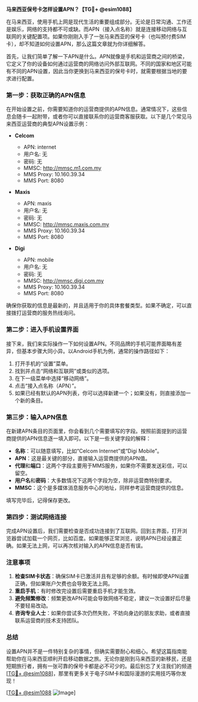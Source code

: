 **马来西亚保号卡怎样设置APN？【TG💪+ @esim1088】**

在马来西亚，使用手机上网是现代生活的重要组成部分。无论是日常沟通、工作还是娱乐，网络的支持都不可或缺。而APN（接入点名称）就是连接移动网络与互联网的关键配置项。如果你刚刚入手了一张马来西亚的保号卡（也叫预付费SIM卡），却不知道如何设置APN，那么这篇文章就为你详细解答。

首先，让我们简单了解一下APN是什么。APN就像是手机和运营商之间的桥梁，它定义了你的设备如何通过运营商的网络访问外部互联网。不同的国家和地区可能有不同的APN设置，因此当你更换到马来西亚的保号卡时，就需要根据当地的要求进行配置。

### 第一步：获取正确的APN信息

在开始设置之前，你需要知道你的运营商提供的APN信息。通常情况下，这些信息会随卡一起附带，或者你可以直接联系你的运营商客服获取。以下是几个常见马来西亚运营商的典型APN设置示例：

- **Celcom**
  - APN: internet
  - 用户名: 无
  - 密码: 无
  - MMSC: http://mmsc.m1.com.my
  - MMS Proxy: 10.160.39.34
  - MMS Port: 8080

- **Maxis**
  - APN: maxis
  - 用户名: 无
  - 密码: 无
  - MMSC: http://mmsc.maxis.com.my
  - MMS Proxy: 10.160.39.34
  - MMS Port: 8080

- **Digi**
  - APN: mobile
  - 用户名: 无
  - 密码: 无
  - MMSC: http://mmsc.digi.com.my
  - MMS Proxy: 10.160.39.34
  - MMS Port: 8080

确保你获取的信息是最新的，并且适用于你的具体套餐类型。如果不确定，可以直接拨打运营商的服务热线询问。

### 第二步：进入手机设置界面

接下来，我们来实际操作一下如何设置APN。不同品牌的手机可能界面略有差异，但基本步骤大同小异。以Android手机为例，通常的操作路径如下：

1. 打开手机的“设置”菜单。
2. 找到并点击“网络和互联网”或类似的选项。
3. 在下一级菜单中选择“移动网络”。
4. 点击“接入点名称（APN）”。
5. 如果已经有默认的APN列表，你可以选择新建一个；如果没有，则直接添加一个新的条目。

### 第三步：输入APN信息

在新建APN条目的页面里，你会看到几个需要填写的字段。按照前面提到的运营商提供的APN信息逐一填入即可。以下是一些关键字段的解释：

- **名称**：可以随意填写，比如“Celcom Internet”或“Digi Mobile”。
- **APN**：这是最关键的部分，直接输入运营商提供的APN值。
- **代理**和**端口**：这两个字段主要用于MMS服务，如果你不需要发送彩信，可以留空。
- **用户名**和**密码**：大多数情况下这两个字段为空，除非运营商特别要求。
- **MMSC**：这个是多媒体消息服务中心的地址，同样参考运营商提供的信息。

填写完毕后，记得保存更改。

### 第四步：测试网络连接

完成APN设置后，我们需要检查是否成功连接到了互联网。回到主界面，打开浏览器尝试加载一个网页，比如百度。如果能够正常浏览，说明APN已经设置正确。如果无法上网，可以再次核对输入的APN信息是否有误。

### 注意事项

1. **检查SIM卡状态**：确保SIM卡已激活并且有足够的余额。有时候即使APN设置正确，但如果账户欠费也会导致无法上网。
2. **重启手机**：有时修改完设置后需要重启手机才能生效。
3. **避免频繁修改**：频繁更改APN可能会导致网络不稳定，建议一次设置好后尽量不要轻易改动。
4. **咨询专业人士**：如果你尝试多次仍然失败，不妨向身边的朋友求助，或者直接联系运营商的技术支持团队。

### 总结

设置APN并不是一件特别复杂的事情，但确实需要耐心和细心。希望这篇指南能帮助你在马来西亚顺利开启移动数据之旅。无论你是刚到马来西亚的新移民，还是短期旅行者，拥有一张可靠的保号卡都是必不可少的。最后别忘了关注我们的频道[[TG💪+ @esim1088](https://t.me/s/esim1088)]，那里有更多关于电子SIM卡和国际漫游的实用技巧等你发现！

[[TG💪+ @esim1088](https://t.me/s/esim1088) ![Image](https://i.postimg.cc/4NQfJmqS/Snipaste-2025-05-13-00-14-12.png)]